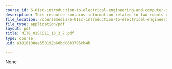 ```yaml
---
course_id: 6-01sc-introduction-to-electrical-engineering-and-computer-science-i-spring-2011
description: This resource contains information related to two robots on a grid.
file_location: /coursemedia/6-01sc-introduction-to-electrical-engineering-and-computer-science-i-spring-2011/a3916108ee550192b60bd86b3795cb4b_MIT6_01SCS11_13_3_7.pdf
file_type: application/pdf
layout: pdf
title: MIT6_01SCS11_13_3_7.pdf
type: course
uid: a3916108ee550192b60bd86b3795cb4b

---
```

None